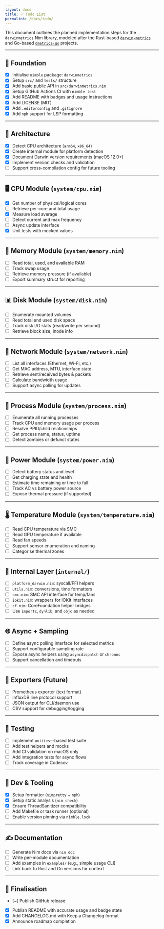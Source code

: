```yaml
---
layout: docs
title: ✅ Todo List
permalink: /docs/todo/
---
```


This document outlines the planned implementation steps for the `darwinmetrics` Nim library, modeled after the Rust-based [`darwin-metrics`](https://github.com/sm-moshi/darwin-metrics) and Go-based [`dmetrics-go`](https://github.com/sm-moshi/dmetrics-go) projects.

---

## 🧱 Foundation

- [x] Initialise `nimble` package: `darwinmetrics`
- [x] Setup `src/` and `tests/` structure
- [x] Add basic public API in `src/darwinmetrics.nim`
- [x] Setup GitHub Actions CI with `nimble test`
- [x] Add README with badges and usage instructions
- [x] Add LICENSE (MIT)
- [x] Add `.editorconfig` and `.gitignore`
- [x] Add `nph` support for LSP formatting

---

## 🧠 Architecture

- [x] Detect CPU architecture (`arm64`, `x86_64`)
- [x] Create internal module for platform detection
- [x] Document Darwin version requirements (macOS 12.0+)
- [x] Implement version checks and validation
- [ ] Support cross-compilation config for future tooling

---

## 🖥️ CPU Module (`system/cpu.nim`)

- [x] Get number of physical/logical cores
- [ ] Retrieve per-core and total usage
- [x] Measure load average
- [ ] Detect current and max frequency
- [ ] Async update interface
- [x] Unit tests with mocked values

---

## 💾 Memory Module (`system/memory.nim`)

- [ ] Read total, used, and available RAM
- [ ] Track swap usage
- [ ] Retrieve memory pressure (if available)
- [ ] Export summary struct for reporting

---

## 📊 Disk Module (`system/disk.nim`)

- [ ] Enumerate mounted volumes
- [ ] Read total and used disk space
- [ ] Track disk I/O stats (read/write per second)
- [ ] Retrieve block size, inode info

---

## 📡 Network Module (`system/network.nim`)

- [ ] List all interfaces (Ethernet, Wi-Fi, etc.)
- [ ] Get MAC address, MTU, interface state
- [ ] Retrieve sent/received bytes & packets
- [ ] Calculate bandwidth usage
- [ ] Support async polling for updates

---

## 🧵 Process Module (`system/process.nim`)

- [ ] Enumerate all running processes
- [ ] Track CPU and memory usage per process
- [ ] Resolve PPID/child relationships
- [ ] Get process name, status, uptime
- [ ] Detect zombies or defunct states

---

## 🔋 Power Module (`system/power.nim`)

- [ ] Detect battery status and level
- [ ] Get charging state and health
- [ ] Estimate time remaining or time to full
- [ ] Track AC vs battery power source
- [ ] Expose thermal pressure (if supported)

---

## 🌡️ Temperature Module (`system/temperature.nim`)

- [ ] Read CPU temperature via SMC
- [ ] Read GPU temperature if available
- [ ] Read fan speeds
- [ ] Support sensor enumeration and naming
- [ ] Categorise thermal zones

---

## 🧬 Internal Layer (`internal/`)

- [ ] `platform_darwin.nim`: syscall/FFI helpers
- [ ] `utils.nim`: conversions, time formatters
- [ ] `smc.nim`: SMC API interface for temp/fans
- [ ] `iokit.nim`: wrappers for IOKit interfaces
- [ ] `cf.nim`: CoreFoundation helper bridges
- [ ] Use `importc`, `dynlib`, and `objc` as needed

---

## 🌐 Async + Sampling

- [ ] Define async polling interface for selected metrics
- [ ] Support configurable sampling rate
- [ ] Expose async helpers using `asyncdispatch` or `chronos`
- [ ] Support cancellation and timeouts

---

## 🔌 Exporters (Future)

- [ ] Prometheus exporter (text format)
- [ ] InfluxDB line protocol support
- [ ] JSON output for CLI/daemon use
- [ ] CSV support for debugging/logging

---

## 🧪 Testing

- [ ] Implement `unittest`-based test suite
- [ ] Add test helpers and mocks
- [ ] Add CI validation on macOS only
- [ ] Add integration tests for async flows
- [ ] Track coverage in Codecov

---

## 🧹 Dev & Tooling

- [x] Setup formatter (`nimpretty` + `nph`)
- [x] Setup static analysis (`nim check`)
- [x] Ensure ThreadSanitizer compatibility
- [ ] Add Makefile or task runner (optional)
- [ ] Enable version pinning via `nimble.lock`

---

## ✍️ Documentation

- [ ] Generate Nim docs via `nim doc`
- [ ] Write per-module documentation
- [ ] Add examples in `examples/` (e.g., simple usage CLI)
- [ ] Link back to Rust and Go versions for context

---

## 📄 Finalisation

- [~] Publish GitHub release
- [x] Publish README with accurate usage and badge state
- [x] Add CHANGELOG.md with Keep a Changelog format
- [x] Announce roadmap completion

